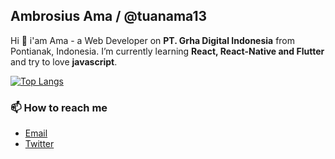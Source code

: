 ## Ambrosius Ama / @tuanama13

Hi 🙌 i'am Ama - a Web Developer on **PT. Grha Digital Indonesia** from Pontianak, Indonesia. I’m currently learning **React, React-Native and Flutter** and try to love **javascript**.

[![Top Langs](https://github-readme-stats.vercel.app/api/top-langs/?username=tuanama13&show_icons=true)](https://github.com/anuraghazra/github-readme-stats)

### 📫 How to reach me

* [Email](mailto:tuanama7@gmail.com)
* [Twitter](https://twitter.com/ambrosiusama7)

